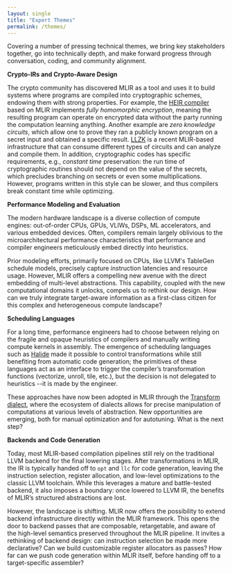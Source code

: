 ```yaml
---
layout: single
title: "Expert Themes"
permalink: /themes/
---
```



Covering a number of pressing technical themes, we bring key stakeholders together, go into technically depth,
and make forward progress through conversation, coding, and community alignment.

**Crypto-IRs and Crypto-Aware Design**

The crypto community has discovered MLIR as a tool and uses it to build systems where programs are compiled into cryptographic schemes, endowing them with strong properties. For example, the [HEIR compiler](https://heir.dev/) based on MLIR implements *fully homomorphic encryption*, meaning the resulting program can operate on encrypted data without the party running the computation learning anything. Another example are *zero knowledge circuits*, which allow one to prove they ran a publicly known program on a secret input and obtained a specific result. [LLZK](https://veridise.github.io/llzk-lib/main/) is a recent MLIR-based infrastructure that can consume different types of circuits and can analyze and compile them. In addition, cryptographic codes has specific requirements, e.g., *constant time* preservation: the run time of cryptographic routines should not depend on the value of the secrets, which precludes branching on secrets or even some multiplications. However, programs written in this style can be slower, and thus compilers break constant time while optimizing.

**Performance Modeling and Evaluation**

The modern hardware landscape is a diverse collection of compute engines: out-of-order CPUs, GPUs, VLIWs, DSPs, ML accelerators, and various embedded devices. Often, compilers remain largely oblivious to the microarchitectural performance characteristics that performance and compiler engineers meticulously embed directly into heuristics.

Prior modeling efforts, primarily focused on CPUs, like LLVM's TableGen schedule models, precisely capture instruction latencies and resource usage. However, MLIR offers a compelling new avenue with the direct embedding of multi-level abstractions. This capability, coupled with the new computational domains it unlocks, compels us to rethink our design. How can we truly integrate target-aware information as a first-class citizen for this complex and heterogeneous compute landscape?

**Scheduling Languages**

For a long time, performance engineers had to choose between relying on the fragile and opaque heuristics of compilers and manually writing compute kernels in assembly. The emergence of scheduling languages such as [Halide](https://halide-lang.org/) made it possible to control transformations while still benefiting from automatic code generation; the primitives of these languages act as an interface to trigger the compiler’s transformation functions (vectorize, unroll, tile, etc.), but the decision is not delegated to heuristics --it is made by the engineer.

These approaches have now been adopted in MLIR through the [Transform dialect](https://mlir.llvm.org/docs/Dialects/Transform/), where the ecosystem of dialects allows for precise manipulation of computations at various levels of abstraction. New opportunities are emerging, both for manual optimization and for autotuning. What is the next step?

**Backends and Code Generation**

Today, most MLIR-based compilation pipelines still rely on the traditional LLVM backend for the final lowering stages. After transformations in MLIR, the IR is typically handed off to ```opt``` and ```llc``` for code generation, leaving the instruction selection, register allocation, and low-level optimizations to the classic LLVM toolchain. While this leverages a mature and battle-tested backend, it also imposes a boundary: once lowered to LLVM IR, the benefits of MLIR’s structured abstractions are lost.

However, the landscape is shifting. MLIR now offers the possibility to extend backend infrastructure directly within the MLIR framework. This opens the door to backend passes that are composable, retargetable, and aware of the high-level semantics preserved throughout the MLIR pipeline. It invites a rethinking of backend design: can instruction selection be made more declarative? Can we build customizable register allocators as passes? How far can we push code generation within MLIR itself, before handing off to a target-specific assembler?
